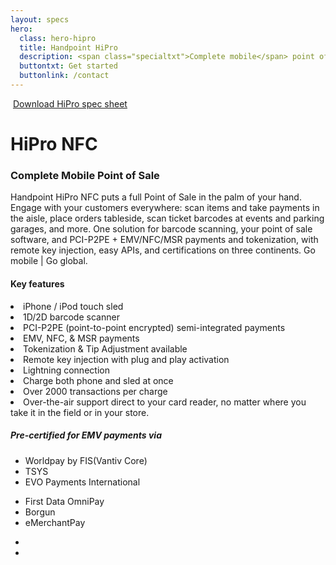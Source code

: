 ```yaml
---
layout: specs
hero: 
  class: hero-hipro
  title: Handpoint HiPro
  description: <span class="specialtxt">Complete mobile</span> point of sale
  buttontxt: Get started
  buttonlink: /contact
---
```

<div class="section section-internal">
	<div class="container">
		<div class="row">
			<div class="col-md-3 col-sm-4 section-internal-left">
				<img src="https://handpoint.imgix.net/Website%20refresh%20photos/product-images/HiPro_and_Sled2.png?w=300" class="img-responsive" alt=""/> 
				<a class="btn btn-default bt-custom-out" href="https://handpoint.imgix.net/Website%20refresh%20photos/spec-sheets/SpecSheets_HiPro_Oct19.pdf" role="button">Download HiPro spec sheet</a>
			</div>
			<div class="col-md-8 col-sm-8">
				<h1>HiPro NFC</h1>
				<h3>Complete Mobile Point of Sale</h3>
				<p>Handpoint HiPro NFC puts a full Point of Sale in the palm of your hand. Engage with your customers everywhere: scan items and take payments in the aisle, place orders tableside, scan ticket barcodes at events and parking garages, and more. One solution for barcode scanning, your point of sale software, and PCI-P2PE + EMV/NFC/MSR payments and tokenization, with remote key injection, easy APIs, and certifications on three continents. Go mobile | Go global.</p>
				<h4>Key features</h4>
				<li>iPhone / iPod touch sled</li>
				<li>1D/2D barcode scanner</li>
				<li>PCI-P2PE (point-to-point encrypted) semi-integrated payments</li>
				<li>EMV, NFC, & MSR payments</li>
				<li>Tokenization & Tip Adjustment available</li>
				<li>Remote key injection with plug and play activation</li>
				<li>Lightning connection</li>
				<li>Charge both phone and sled at once</li>
				<li>Over 2000 transactions per charge</li>
				<li>Over-the-air support direct to your card reader, no matter where you take it in the field or in your store.</li>
				<div class="section-internal-orangebox">
					<h5>Pre-certified for EMV payments via</h5>
					<div class="row">
						<div class="col-md-6 col-sm-6">
						<ul>
						<li>Worldpay by FIS(Vantiv Core)</li>
						<li>TSYS</li>
						<li>EVO Payments International</li>
						</ul>
						</div>
						<div class="col-md-6 col-sm-6">
						<ul>
						<li>First Data OmniPay</li>
						<li>Borgun</li>
						<li>eMerchantPay</li>
						</ul>
						</div>
					</div>
				</div>
				<div class="section-internal-botpics">
					<ul class="list-inline">
						<li><img src="https://handpoint.imgix.net/Website%20refresh%20photos/product-images/HiPro%20Single%20Charger.png" alt=""/></li>
						<li><img src="https://handpoint.imgix.net/Website%20refresh%20photos/product-images/HiPro%20Multi%20Charger.png" alt=""/></li>
					</ul>
				</div>
			</div>
		</div>
	</div>
</div>
